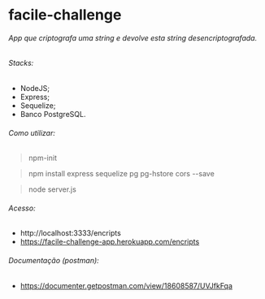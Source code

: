 # facile-challenge

###### App que criptografa uma string e devolve esta string desencriptografada.

###### Stacks:

- NodeJS;
- Express;
- Sequelize;
- Banco PostgreSQL.

###### Como utilizar:

> npm-init

> npm install express sequelize pg pg-hstore cors --save

> node server.js

###### Acesso:

- http://localhost:3333/encripts
- https://facile-challenge-app.herokuapp.com/encripts

###### Documentação (postman):

- https://documenter.getpostman.com/view/18608587/UVJfkFqa
